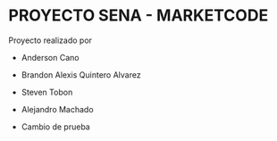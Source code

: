 # PROYECTO SENA - MARKETCODE

Proyecto realizado por

- Anderson Cano
- Brandon Alexis Quintero Alvarez
- Steven Tobon
- Alejandro Machado

- Cambio de prueba